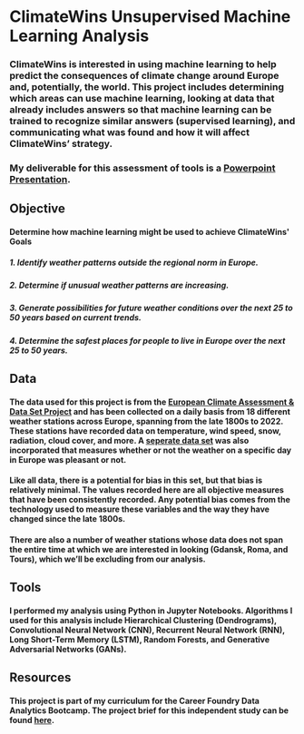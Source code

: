 # ClimateWins Unsupervised Machine Learning Analysis

### ClimateWins is interested in using machine learning to help predict the consequences of climate change around Europe and, potentially, the world. This project includes determining which areas can use machine learning, looking at data that already includes answers so that machine learning can be trained to recognize similar answers (supervised learning), and communicating what was found and how it will affect ClimateWins’ strategy.
### My deliverable for this assessment of tools is a [Powerpoint Presentation](ML2Pres.pdf).
## Objective
#### Determine how machine learning might be used to achieve ClimateWins' Goals
##### 1. Identify weather patterns outside the regional norm in Europe.
##### 2. Determine if unusual weather patterns are increasing.
##### 3. Generate possibilities for future weather conditions over the next 25 to 50 years based on current trends.
##### 4. Determine the safest places for people to live in Europe over the next 25 to 50 years.
## Data
####
#### The data used for this project is from the [European Climate Assessment & Data Set Project](https://s3.amazonaws.com/coach-courses-us/public/courses/da-spec-ml/Scripts/A1/Dataset-weather-prediction-dataset-processed.csv) and has been collected on a daily basis from 18 different weather stations across Europe, spanning from the late 1800s to 2022. These stations have recorded data on temperature, wind speed, snow, radiation, cloud cover, and more. A [seperate data set](https://images.careerfoundry.com/public/courses/da-spec-ml/Scripts/A1/Dataset-Answers-Weather_Prediction_Pleasant_Weather.csv) was also incorporated that measures whether or not the weather on a specific day in Europe was pleasant or not.
#### Like all data, there is a potential for bias in this set, but that bias is relatively minimal. The values recorded here are all objective measures that have been consistently recorded. Any potential bias comes from the technology used to measure these variables and the way they have changed since the late 1800s.
#### There are also a number of weather stations whose data does not span the entire time at which we are interested in looking (Gdansk, Roma, and Tours), which we’ll be excluding from our analysis. 

## Tools
#### I performed my analysis using Python in Jupyter Notebooks. Algorithms I used for this analysis include Hierarchical Clustering (Dendrograms), Convolutional Neural Network (CNN), Recurrent Neural Network (RNN), Long Short-Term Memory (LSTM), Random Forests, and Generative Adversarial Networks (GANs). 
## Resources
#### This project is part of my curriculum for the Career Foundry Data Analytics Bootcamp. The project brief for this independent study can be found [here]([https://s3.amazonaws.com/coach-courses-us/public/courses/da-spec-ml/Project%20Briefs/Machine-Learning-with-Python-Achievement-1-Project%20Brief.pdf]).
